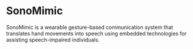 # SonoMimic
SonoMimic is a wearable gesture-based communication system that translates hand movements into speech using embedded technologies for assisting speech-impaired individuals.
